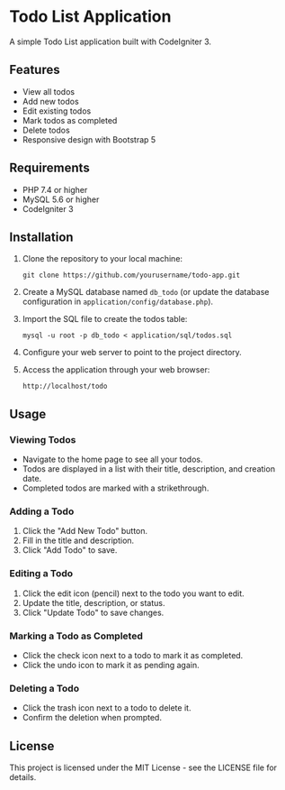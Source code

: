 # Todo List Application

A simple Todo List application built with CodeIgniter 3.

## Features

- View all todos
- Add new todos
- Edit existing todos
- Mark todos as completed
- Delete todos
- Responsive design with Bootstrap 5

## Requirements

- PHP 7.4 or higher
- MySQL 5.6 or higher
- CodeIgniter 3

## Installation

1. Clone the repository to your local machine:
   ```
   git clone https://github.com/yourusername/todo-app.git
   ```

2. Create a MySQL database named `db_todo` (or update the database configuration in `application/config/database.php`).

3. Import the SQL file to create the todos table:
   ```
   mysql -u root -p db_todo < application/sql/todos.sql
   ```

4. Configure your web server to point to the project directory.

5. Access the application through your web browser:
   ```
   http://localhost/todo
   ```

## Usage

### Viewing Todos

- Navigate to the home page to see all your todos.
- Todos are displayed in a list with their title, description, and creation date.
- Completed todos are marked with a strikethrough.

### Adding a Todo

1. Click the "Add New Todo" button.
2. Fill in the title and description.
3. Click "Add Todo" to save.

### Editing a Todo

1. Click the edit icon (pencil) next to the todo you want to edit.
2. Update the title, description, or status.
3. Click "Update Todo" to save changes.

### Marking a Todo as Completed

- Click the check icon next to a todo to mark it as completed.
- Click the undo icon to mark it as pending again.

### Deleting a Todo

- Click the trash icon next to a todo to delete it.
- Confirm the deletion when prompted.

## License

This project is licensed under the MIT License - see the LICENSE file for details. 
